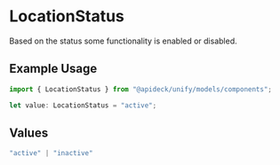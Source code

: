 # LocationStatus

Based on the status some functionality is enabled or disabled.

## Example Usage

```typescript
import { LocationStatus } from "@apideck/unify/models/components";

let value: LocationStatus = "active";
```

## Values

```typescript
"active" | "inactive"
```
